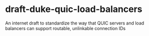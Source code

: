 # draft-duke-quic-load-balancers
An internet draft to standardize the way that QUIC servers and load balancers can support routable, unlinkable connection IDs
